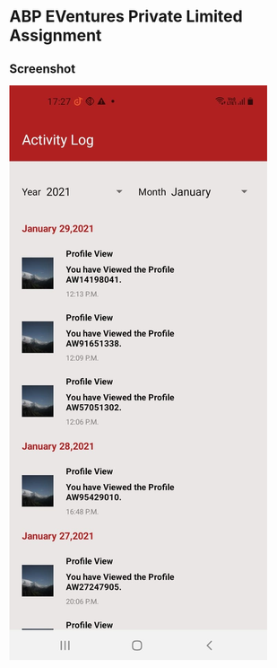 # ABP EVentures Private Limited Assignment

## Screenshot

![ScreenShot](https://raw.githubusercontent.com/dsnehasish74/ABP/main/WhatsApp%20Image%202021-11-08%20at%2017.27.23.jpeg)


